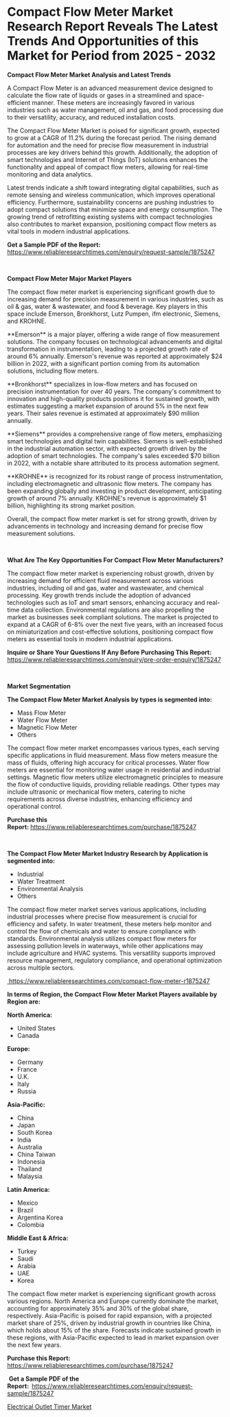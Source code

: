 <p><h1>Compact Flow Meter Market Research Report Reveals The Latest Trends And Opportunities of this Market for Period from 2025 - 2032</h1></p><p><strong>Compact Flow Meter Market Analysis and Latest Trends</strong></p>
<p><p>A Compact Flow Meter is an advanced measurement device designed to calculate the flow rate of liquids or gases in a streamlined and space-efficient manner. These meters are increasingly favored in various industries such as water management, oil and gas, and food processing due to their versatility, accuracy, and reduced installation costs. </p><p>The Compact Flow Meter Market is poised for significant growth, expected to grow at a CAGR of 11.2% during the forecast period. The rising demand for automation and the need for precise flow measurement in industrial processes are key drivers behind this growth. Additionally, the adoption of smart technologies and Internet of Things (IoT) solutions enhances the functionality and appeal of compact flow meters, allowing for real-time monitoring and data analytics. </p><p>Latest trends indicate a shift toward integrating digital capabilities, such as remote sensing and wireless communication, which improves operational efficiency. Furthermore, sustainability concerns are pushing industries to adopt compact solutions that minimize space and energy consumption. The growing trend of retrofitting existing systems with compact technologies also contributes to market expansion, positioning compact flow meters as vital tools in modern industrial applications.</p></p>
<p><strong>Get a Sample PDF of the Report:&nbsp;</strong> <a href="https://www.reliableresearchtimes.com/enquiry/request-sample/1875247?utm_campaign=3551&utm_medium=2&utm_source=Github&utm_content=ia&utm_term=06042025&utm_id=compact-flow-meter">https://www.reliableresearchtimes.com/enquiry/request-sample/1875247</a></p>
<p>&nbsp;</p>
<p><strong>Compact Flow Meter Major Market Players</strong></p>
<p><p>The compact flow meter market is experiencing significant growth due to increasing demand for precision measurement in various industries, such as oil & gas, water & wastewater, and food & beverage. Key players in this space include Emerson, Bronkhorst, Lutz Pumpen, ifm electronic, Siemens, and KROHNE.</p><p>**Emerson** is a major player, offering a wide range of flow measurement solutions. The company focuses on technological advancements and digital transformation in instrumentation, leading to a projected growth rate of around 6% annually. Emerson's revenue was reported at approximately $24 billion in 2022, with a significant portion coming from its automation solutions, including flow meters.</p><p>**Bronkhorst** specializes in low-flow meters and has focused on precision instrumentation for over 40 years. The company's commitment to innovation and high-quality products positions it for sustained growth, with estimates suggesting a market expansion of around 5% in the next few years. Their sales revenue is estimated at approximately $90 million annually.</p><p>**Siemens** provides a comprehensive range of flow meters, emphasizing smart technologies and digital twin capabilities. Siemens is well-established in the industrial automation sector, with expected growth driven by the adoption of smart technologies. The company's sales exceeded $70 billion in 2022, with a notable share attributed to its process automation segment.</p><p>**KROHNE** is recognized for its robust range of process instrumentation, including electromagnetic and ultrasonic flow meters. The company has been expanding globally and investing in product development, anticipating growth of around 7% annually. KROHNE's revenue is approximately $1 billion, highlighting its strong market position.</p><p>Overall, the compact flow meter market is set for strong growth, driven by advancements in technology and increasing demand for precise flow measurement solutions.</p></p>
<p>&nbsp;</p>
<p><strong>What Are The Key Opportunities For Compact Flow Meter Manufacturers?</strong></p>
<p><p>The compact flow meter market is experiencing robust growth, driven by increasing demand for efficient fluid measurement across various industries, including oil and gas, water and wastewater, and chemical processing. Key growth trends include the adoption of advanced technologies such as IoT and smart sensors, enhancing accuracy and real-time data collection. Environmental regulations are also propelling the market as businesses seek compliant solutions. The market is projected to expand at a CAGR of 6-8% over the next five years, with an increased focus on miniaturization and cost-effective solutions, positioning compact flow meters as essential tools in modern industrial applications.</p></p>
<p><strong>Inquire or Share Your Questions If Any Before Purchasing This Report:</strong> <a href="https://www.reliableresearchtimes.com/enquiry/pre-order-enquiry/1875247?utm_campaign=3551&utm_medium=2&utm_source=Github&utm_content=ia&utm_term=06042025&utm_id=compact-flow-meter">https://www.reliableresearchtimes.com/enquiry/pre-order-enquiry/1875247</a></p>
<p>&nbsp;</p>
<p><strong>Market Segmentation</strong></p>
<p><strong>The Compact Flow Meter Market Analysis by types is segmented into:</strong></p>
<p><ul><li>Mass Flow Meter</li><li>Water Flow Meter</li><li>Magnetic Flow Meter</li><li>Others</li></ul></p>
<p><p>The compact flow meter market encompasses various types, each serving specific applications in fluid measurement. Mass flow meters measure the mass of fluids, offering high accuracy for critical processes. Water flow meters are essential for monitoring water usage in residential and industrial settings. Magnetic flow meters utilize electromagnetic principles to measure the flow of conductive liquids, providing reliable readings. Other types may include ultrasonic or mechanical flow meters, catering to niche requirements across diverse industries, enhancing efficiency and operational control.</p></p>
<p><strong>Purchase this Report:&nbsp;</strong><a href="https://www.reliableresearchtimes.com/purchase/1875247?utm_campaign=3551&utm_medium=2&utm_source=Github&utm_content=ia&utm_term=06042025&utm_id=compact-flow-meter">https://www.reliableresearchtimes.com/purchase/1875247</a></p>
<p>&nbsp;</p>
<p><strong>The Compact Flow Meter Market Industry Research by Application is segmented into:</strong></p>
<p><ul><li>Industrial</li><li>Water Treatment</li><li>Environmental Analysis</li><li>Others</li></ul></p>
<p><p>The compact flow meter market serves various applications, including industrial processes where precise flow measurement is crucial for efficiency and safety. In water treatment, these meters help monitor and control the flow of chemicals and water to ensure compliance with standards. Environmental analysis utilizes compact flow meters for assessing pollution levels in waterways, while other applications may include agriculture and HVAC systems. This versatility supports improved resource management, regulatory compliance, and operational optimization across multiple sectors.</p></p>
<p><a href="https://www.reliableresearchtimes.com/compact-flow-meter-r1875247?utm_campaign=3551&utm_medium=2&utm_source=Github&utm_content=ia&utm_term=06042025&utm_id=compact-flow-meter">&nbsp;https://www.reliableresearchtimes.com/compact-flow-meter-r1875247</a></p>
<p><strong>In terms of Region, the Compact Flow Meter Market Players available by Region are:</strong></p>
<p>
    <p> <strong> North America: </strong>
        <ul>
            <li>United States</li>
            <li>Canada</li>
        </ul>
        </p> 
    <p> <strong> Europe: </strong>
        <ul>
            <li>Germany</li>
            <li>France</li>
            <li>U.K.</li>
            <li>Italy</li>
            <li>Russia</li>
        </ul>
        </p> 
    <p> <strong> Asia-Pacific: </strong>
        <ul>
            <li>China</li>
            <li>Japan</li>
            <li>South Korea</li>
            <li>India</li>
            <li>Australia</li>
            <li>China Taiwan</li>
            <li>Indonesia</li>
            <li>Thailand</li>
            <li>Malaysia</li>
        </ul>
        </p> 
    <p> <strong> Latin America: </strong>
        <ul>
            <li>Mexico</li>
            <li>Brazil</li>
            <li>Argentina Korea</li>
            <li>Colombia</li>
        </ul>
        </p> 
    <p> <strong> Middle East & Africa: </strong>
        <ul>
            <li>Turkey</li>
            <li>Saudi</li>
            <li>Arabia</li>
            <li>UAE</li>
            <li>Korea</li>
        </ul>
    </p>
    </p>
<p><p>The compact flow meter market is experiencing significant growth across various regions. North America and Europe currently dominate the market, accounting for approximately 35% and 30% of the global share, respectively. Asia-Pacific is poised for rapid expansion, with a projected market share of 25%, driven by industrial growth in countries like China, which holds about 15% of the share. Forecasts indicate sustained growth in these regions, with Asia-Pacific expected to lead in market expansion over the next few years.</p></p>
<p><strong>Purchase this Report: </strong><a href="https://www.reliableresearchtimes.com/purchase/1875247?utm_campaign=3551&utm_medium=2&utm_source=Github&utm_content=ia&utm_term=06042025&utm_id=compact-flow-meter">https://www.reliableresearchtimes.com/purchase/1875247</a></p>
<p>&nbsp;<strong>Get a Sample PDF of the Report:&nbsp;&nbsp;</strong><a href="https://www.reliableresearchtimes.com/enquiry/request-sample/1875247?utm_campaign=3551&utm_medium=2&utm_source=Github&utm_content=ia&utm_term=06042025&utm_id=compact-flow-meter">https://www.reliableresearchtimes.com/enquiry/request-sample/1875247</a></p>
<p><strong></strong></p>
<p><p><a href="https://github.com/dibesnayee/Market-Research-Report-List-1/blob/main/electrical-outlet-timer-market.md?utm_campaign=3551&utm_medium=2&utm_source=Github&utm_content=ia&utm_term=06042025&utm_id=compact-flow-meter">Electrical Outlet Timer Market</a></p></p>